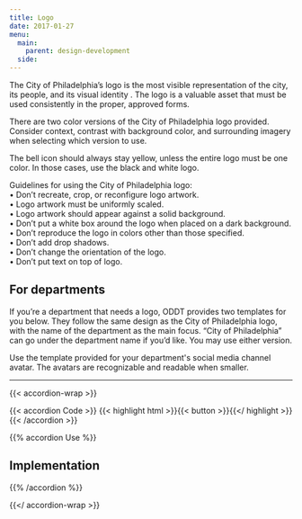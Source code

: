 ```yaml
---
title: Logo
date: 2017-01-27
menu:
  main:
    parent: design-development
  side:
---
```


The City of Philadelphia’s logo is the most visible representation of the city, its people, and its visual identity . The logo is a valuable asset that must be used consistently in the proper, approved forms.

There are two color versions of the City of Philadelphia logo provided. Consider context, contrast with background color, and surrounding imagery when selecting which version to use. 

The bell icon should always stay yellow, unless the entire logo must be one color. In those cases, use the black and white logo.   

Guidelines for using the City of Philadelphia logo:  
• Don’t recreate, crop, or reconfigure logo artwork.  
• Logo artwork must be uniformly scaled.  
• Logo artwork should appear against a solid background.  
• Don’t put a white box around the logo when placed on a dark background.  
• Don’t reproduce the logo in colors other than those specified.  
• Don’t add drop shadows.  
• Don’t change the orientation of the logo.  
• Don’t put text on top of logo.

## For departments  
If you’re a department that needs a logo, ODDT provides two templates for you below. They follow the same design as the City of Philadelphia logo, with the name of the department as the main focus. “City of Philadelphia” can go under the department name if you’d like. You may use either version.

Use the template provided for your department's social media channel avatar. The avatars are recognizable and readable when smaller.

---

{{< accordion-wrap >}}

{{< accordion Code >}}
  {{< highlight html >}}{{< button >}}{{</ highlight >}}
{{< /accordion >}}

{{% accordion Use %}}
## Implementation
{{% /accordion %}}

{{</ accordion-wrap >}}
